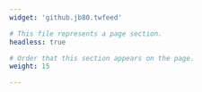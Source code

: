 ```yaml
---
widget: 'github.jb80.twfeed'

# This file represents a page section.
headless: true

# Order that this section appears on the page.
weight: 15

---
```

